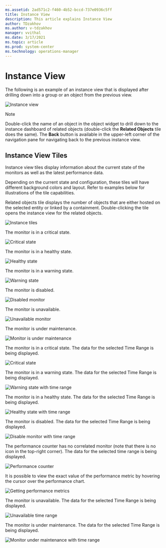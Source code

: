 ```yaml
---
ms.assetid: 2ad571c2-f460-4b52-bccd-737e0936c5ff
title: Instance View
description: This article explains Instance View
author: TDzakhov
ms.author: v-tdzakhov
manager: vvithal
ms.date: 3/17/2021
ms.topic: article
ms.prod: system-center
ms.technology: operations-manager
---
```


# Instance View

The following is an example of an instance view that is displayed after drilling down into a group or an object from the previous view.

![Instance view](./media/ssdmp/instance-view.png)

>[!NOTE]
>Double-click the name of an object in the object widget to drill down to the instance dashboard of related objects (double-click the **Related Objects** tile does the same). The **Back** button is available in the upper-left corner of the navigation pane for navigating back to the previous instance view.

## Instance View Tiles

Instance view tiles display information about the current state of the monitors as well as the latest performance data.

Depending on the current state and configuration, these tiles will have different background colors and layout. Refer to examples below for illustrations of the tile capabilities.

Related objects tile displays the number of objects that are either hosted on the selected entity or linked by a containment. Double-clicking the tile opens the instance view for the related objects.

![Instance tiles](./media/ssdmp/instance-view-tiles.png)

The monitor is in a critical state.

![Critical state](./media/ssdmp/critical-state.png)

The monitor is in a healthy state.

![Healthy state](./media/ssdmp/healthy-state.png)

The monitor is in a warning state.

![Warning state](./media/ssdmp/warning-state.png)

The monitor is disabled.

![Disabled monitor](./media/ssdmp/disabled-monitor.png)

The monitor is unavailable.

![Unavailable monitor](./media/ssdmp/unavailable-monitor.png)

The monitor is under maintenance.

![Monitor is under maintenance](./media/ssdmp/maintenance-monitor.png)

The monitor is in a critical state. The data for the selected Time Range is being displayed.

![Critical state](./media/ssdmp/critical-time-range.png)

The monitor is in a warning state. The data for the selected Time Range is being displayed.

![Warning state with time range](./media/ssdmp/warning-time-range.png)

The monitor is in a healthy state. The data for the selected Time Range is being displayed.

![Healthy state with time range](./media/ssdmp/healthy-time-range.png)

The monitor is disabled. The data for the selected Time Range is being displayed.

![Disable monitor with time range](./media/ssdmp/disabled-time-range.png)

The performance counter has no correlated monitor (note that there is no icon in the top-right corner). The data for the selected time range is being displayed.

![Performance counter](./media/ssdmp/performance-counter.png)

It is possible to view the exact value of the performance metric by hovering the cursor over the performance chart.

![Getting performance metrics](./media/ssdmp/performance-metric-hovering.png)

The monitor is unavailable. The data for the selected Time Range is being displayed.

![Unavailable time range](./media/ssdmp/unavailable-time-range.png)

The monitor is under maintenance. The data for the selected Time Range is being displayed.

![Monitor under maintenance with time range](./media/ssdmp/maintenance-time-range.png)